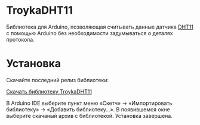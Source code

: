 TroykaDHT11
===========

Библиотека для Arduino, позволяющая считывать данные датчика [DHT11](http://amperka.ru/product/troyka-dht11) с помощью Arduino без необходимости задумываться о деталях протокола.

Установка
=========

Скачайте последний релиз библиотеки:

<a class="btn btn-sm btn-primary" href="https://github.com/amperka/TroykaDHT11">Скачать библиотеку TroykaDHT11 </a>

В Arduino IDE выберите пункт меню «Скетч» → «Импортировать библиотеку» →
«Добавить библиотеку…». В появившемся окне выберите скачаный архив с
библиотекой. Установка завершена.